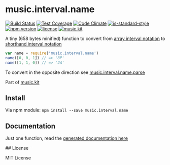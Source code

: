 # music.interval.name

[![Build Status](https://travis-ci.org/danigb/music.interval.name.svg?branch=master)](https://travis-ci.org/danigb/music.interval.name)
[![Test Coverage](https://codeclimate.com/github/danigb/music.interval.name/badges/coverage.svg)](https://codeclimate.com/github/danigb/music.interval.name/coverage)
[![Code Climate](https://codeclimate.com/github/danigb/music.interval.name/badges/gpa.svg)](https://codeclimate.com/github/danigb/music.interval.name)
[![js-standard-style](https://img.shields.io/badge/code%20style-standard-brightgreen.svg?style=flat)](https://github.com/feross/standard)
[![npm version](https://img.shields.io/npm/v/music.interval.name.svg)](https://www.npmjs.com/package/music.interval.name)
[![license](https://img.shields.io/npm/l/music.interval.name.svg)](https://www.npmjs.com/package/music.interval.name)
[![music.kit](https://img.shields.io/badge/music-kit-yellow.svg)](https://www.npmjs.com/package/music.kit)

A tiny (658 bytes minified) function to convert from [array interval notation](https://github.com/danigb/music.array.notation) to [shorthand interval notation](https://en.wikipedia.org/wiki/Interval_(music)#Shorthand_notation)

```js
var name = require('music.interval.name')
name([0, 0, 1]) // => '8P'
name([1, 1, 0]) // => '2A'
```

To convert in the opposite direction see [music.interval.name.parse](https://github.com/danigb/music.interval.name.parse)

Part of [music.kit](https://www.npmjs.com/package/music.kit)

## Install

Via npm module: `npm install --save music.interval.name`

## Documentation

Just one function, read the [generated documentation here](https://github.com/danigb/music.interval.name/blob/master/API.md)

## License

MIT License
